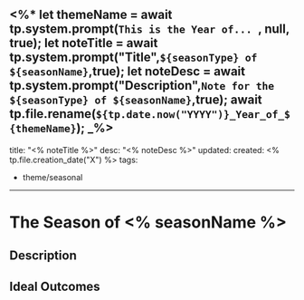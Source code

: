 <%*
    let themeName = await tp.system.prompt(`This is the Year of... `, null, true);
	let noteTitle = await tp.system.prompt("Title",`${seasonType} of ${seasonName}`,true);
	let noteDesc = await tp.system.prompt("Description",`Note for the ${seasonType} of ${seasonName}`,true);
	await tp.file.rename(`${tp.date.now("YYYY")}_Year_of_${themeName}`);
_%>
---
title: "<% noteTitle %>"
desc: "<% noteDesc %>"
updated: 
created: <% tp.file.creation_date("X") %>
tags:
- theme/seasonal
---

# The Season of <% seasonName %>

## Description



## Ideal Outcomes




